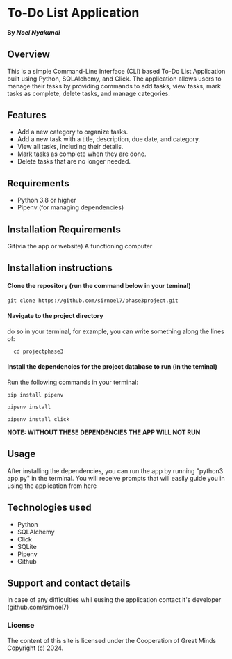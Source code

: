# To-Do List Application

#### By *Noel Nyakundi*

## Overview

This is a simple Command-Line Interface (CLI) based To-Do List Application built using Python, SQLAlchemy, and Click. The application allows users to manage their tasks by providing commands to add tasks, view tasks, mark tasks as complete, delete tasks, and manage categories.

## Features

- Add a new category to organize tasks.
- Add a new task with a title, description, due date, and category.
- View all tasks, including their details.
- Mark tasks as complete when they are done.
- Delete tasks that are no longer needed.

## Requirements

- Python 3.8 or higher
- Pipenv (for managing dependencies)


## Installation Requirements
Git(via the app or website)
A functioning computer 

## Installation instructions

#### Clone the repository (run the command below in your teminal)
```
git clone https://github.com/sirnoel7/phase3project.git

```
#### Navigate to the project directory

do so in your terminal, for example, you can write something along the lines of:
 
 ```
   cd projectphase3
```

#### Install the dependencies for the project database to run (in the teminal)
Run the following commands in your terminal:

```
pip install pipenv
```

```
pipenv install
```

```
pipenv install click
```

**NOTE: WITHOUT THESE DEPENDENCIES THE APP WILL NOT RUN**

## Usage

After installing the dependencies, you can run the app by running "python3 app.py" in the terminal.
You will receive prompts that will easily guide you in using the application from here

## Technologies used
- Python
- SQLAlchemy
- Click
- SQLite
- Pipenv
- Github



## Support and contact details
In case of any difficulties whil eusing the application contact it's developer (github.com/sirnoel7)

### License
The content of this site is licensed under the Cooperation of Great Minds
Copyright (c) 2024.
